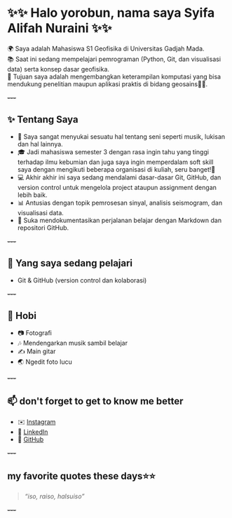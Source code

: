 # ✨✨ Halo yorobun, nama saya Syifa Alifah Nuraini ✨✨

🌍 Saya adalah Mahasiswa S1 Geofisika di Universitas Gadjah Mada.  
📚 Saat ini sedang mempelajari pemrograman (Python, Git, dan visualisasi data) serta konsep dasar geofisika.  
🎯 Tujuan saya adalah mengembangkan keterampilan komputasi yang bisa mendukung penelitian maupun aplikasi praktis di bidang geosains🤩🤩.  

**~~~~~~~~~~~~~~~~~~~~~~~~---~~~~~~~~~~~~~~~~~~~~~~~~**

## ✨ Tentang Saya
- 🥰 Saya sangat menyukai sesuatu hal tentang seni seperti musik, lukisan dan hal lainnya.
- 🎓 Jadi mahasiswa semester 3 dengan rasa ingin tahu yang tinggi terhadap ilmu kebumian dan juga saya ingin memperdalam soft skill saya dengan mengikuti beberapa organisasi di kuliah, seru banget!🥳 
- 💻 Akhir akhir ini saya sedang mendalami dasar-dasar Git, GitHub, dan version control untuk mengelola project ataupun assignment dengan lebih baik. 
- 📊 Antusias dengan topik pemrosesan sinyal, analisis seismogram, dan visualisasi data.  
- 📖 Suka mendokumentasikan perjalanan belajar dengan Markdown dan repositori GitHub.  

**~~~~~~~~~~~~~~~~~~~~~~~~---~~~~~~~~~~~~~~~~~~~~~~~~**

## 🌱 Yang saya sedang pelajari
- Git & GitHub (version control dan kolaborasi)     

**~~~~~~~~~~~~~~~~~~~~~~~~---~~~~~~~~~~~~~~~~~~~~~~~~**

## 🎨 Hobi
- 📷 Fotografi  
- 🎶 Mendengarkan musik sambil belajar  
- ✍️ Main gitar
- 🌏 Ngedit foto lucu

**~~~~~~~~~~~~~~~~~~~~~~~~---~~~~~~~~~~~~~~~~~~~~~~~~**

## 📫 don't forget to get to know me better
- ✉️ [Instagram](https://www.instagram.com/s_l55.eyes)  
- 💼 [LinkedIn](https://www.linkedin.com/in/syifa-alifah-nuraini)  
- 📂 [GitHub](https://github.com/syifaalifahnuraini)  

**~~~~~~~~~~~~~~~~~~~~~~~~---~~~~~~~~~~~~~~~~~~~~~~~~**

## my favorite quotes these days⭐️⭐️
> *“iso, raiso, halsuiso”*

**~~~~~~~~~~~~~~~~~~~~~~~~---~~~~~~~~~~~~~~~~~~~~~~~~**